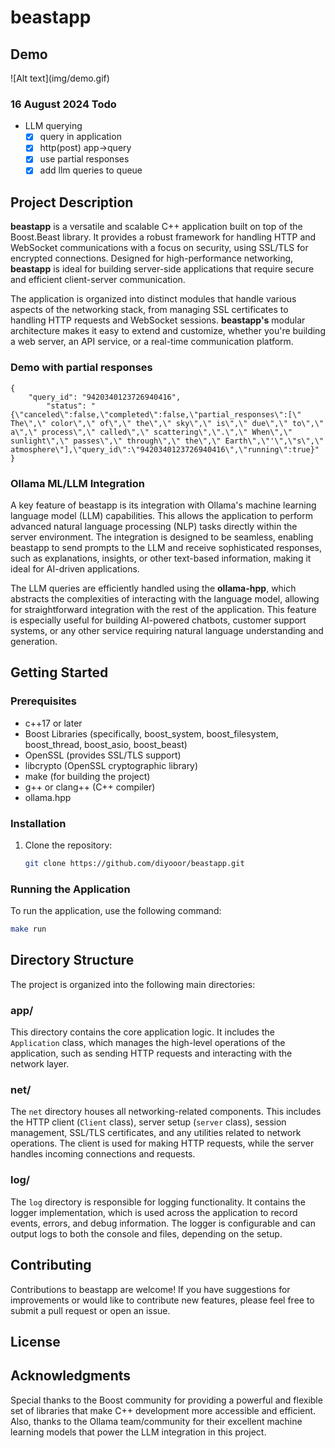 # beastapp

## Demo

<summary>
![Alt text](img/demo.gif)
</summary>

### 16 August 2024 Todo

- LLM querying
    - [x] query in application
    - [x] http(post) app->query
    - [x] use partial responses
    - [x] add llm queries to queue

## Project Description

**beastapp** is a versatile and scalable C++ application built on top of the Boost.Beast library. It provides a robust framework for handling HTTP and WebSocket communications with a focus on security, using SSL/TLS for encrypted connections. Designed for high-performance networking, **beastapp** is ideal for building server-side applications that require secure and efficient client-server communication.

The application is organized into distinct modules that handle various aspects of the networking stack, from managing SSL certificates to handling HTTP requests and WebSocket sessions. **beastapp's** modular architecture makes it easy to extend and customize, whether you're building a web server, an API service, or a real-time communication platform.

### Demo with partial responses

```
{
    "query_id": "9420340123726940416",
        "status": "{\"canceled\":false,\"completed\":false,\"partial_responses\":[\" The\",\" color\",\" of\",\" the\",\" sky\",\" is\",\" due\",\" to\",\" a\",\" process\",\" called\",\" scattering\",\".\",\" When\",\" sunlight\",\" passes\",\" through\",\" the\",\" Earth\",\"'\",\"s\",\" atmosphere\"],\"query_id\":\"9420340123726940416\",\"running\":true}"
}
```

### Ollama ML/LLM Integration

A key feature of beastapp is its integration with Ollama's machine learning language model (LLM) capabilities. This allows the application to perform advanced natural language processing (NLP) tasks directly within the server environment. The integration is designed to be seamless, enabling beastapp to send prompts to the LLM and receive sophisticated responses, such as explanations, insights, or other text-based information, making it ideal for AI-driven applications.

The LLM queries are efficiently handled using the **ollama-hpp**, which abstracts the complexities of interacting with the language model, allowing for straightforward integration with the rest of the application. This feature is especially useful for building AI-powered chatbots, customer support systems, or any other service requiring natural language understanding and generation.

## Getting Started

### Prerequisites

- c++17 or later
- Boost Libraries (specifically, boost_system, boost_filesystem, boost_thread, boost_asio, boost_beast)
- OpenSSL (provides SSL/TLS support)
- libcrypto (OpenSSL cryptographic library)
- make (for building the project)
- g++ or clang++ (C++ compiler)
- ollama.hpp

### Installation

1. Clone the repository:
    ```bash
    git clone https://github.com/diyooor/beastapp.git
    ```

### Running the Application

To run the application, use the following command:

```bash
make run
```

## Directory Structure

The project is organized into the following main directories:

### app/

This directory contains the core application logic. It includes the `Application` class, which manages the high-level operations of the application, such as sending HTTP requests and interacting with the network layer.

### net/

The `net` directory houses all networking-related components. This includes the HTTP client (`Client` class), server setup (`server` class), session management, SSL/TLS certificates, and any utilities related to network operations. The client is used for making HTTP requests, while the server handles incoming connections and requests.

### log/

The `log` directory is responsible for logging functionality. It contains the logger implementation, which is used across the application to record events, errors, and debug information. The logger is configurable and can output logs to both the console and files, depending on the setup.


## Contributing

Contributions to beastapp are welcome! If you have suggestions for improvements or would like to contribute new features, please feel free to submit a pull request or open an issue.

## License


## Acknowledgments

Special thanks to the Boost community for providing a powerful and flexible set of libraries that make C++ development more accessible and efficient. Also, thanks to the Ollama team/community for their excellent machine learning models that power the LLM integration in this project.



